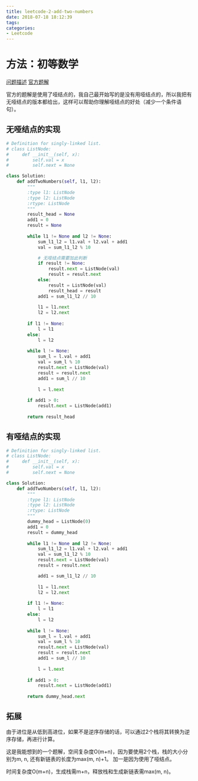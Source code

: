 ```yaml
---
title: leetcode-2-add-two-numbers
date: 2018-07-18 18:12:39
tags:
categories:
- Leetcode
---
```


# 方法：初等数学

[问题描述](https://leetcode-cn.com/problems/add-two-numbers/description/)
[官方题解](https://leetcode-cn.com/problems/add-two-numbers/solution/)

官方的题解是使用了哑结点的，我自己最开始写的是没有用哑结点的，所以我把有无哑结点的版本都给出，这样可以帮助你理解哑结点的好处（减少一个条件语句）。

## 无哑结点的实现

```python
# Definition for singly-linked list.
# class ListNode:
#     def __init__(self, x):
#         self.val = x
#         self.next = None

class Solution:
    def addTwoNumbers(self, l1, l2):
        """
        :type l1: ListNode
        :type l2: ListNode
        :rtype: ListNode
        """
        result_head = None
        add1 = 0
        result = None
        
        while l1 != None and l2 != None:
            sum_l1_l2 = l1.val + l2.val + add1
            val = sum_l1_l2 % 10

            # 无哑结点需要加此判断
            if result != None:
                result.next = ListNode(val)
                result = result.next
            else:
                result = ListNode(val)
                result_head = result
            add1 = sum_l1_l2 // 10
            
            l1 = l1.next
            l2 = l2.next
            
        if l1 != None:
            l = l1
        else:
            l = l2
        
        while l != None:
            sum_l = l.val + add1
            val = sum_l % 10
            result.next = ListNode(val)
            result = result.next
            add1 = sum_l // 10
            
            l = l.next
            
        if add1 > 0:
            result.next = ListNode(add1)
            
        return result_head
```

## 有哑结点的实现

```python
# Definition for singly-linked list.
# class ListNode:
#     def __init__(self, x):
#         self.val = x
#         self.next = None

class Solution:
    def addTwoNumbers(self, l1, l2):
        """
        :type l1: ListNode
        :type l2: ListNode
        :rtype: ListNode
        """
        dummy_head = ListNode(0)
        add1 = 0
        result = dummy_head
        
        while l1 != None and l2 != None:
            sum_l1_l2 = l1.val + l2.val + add1
            val = sum_l1_l2 % 10
            result.next = ListNode(val)
            result = result.next

            add1 = sum_l1_l2 // 10
            
            l1 = l1.next
            l2 = l2.next
            
        if l1 != None:
            l = l1
        else:
            l = l2
        
        while l != None:
            sum_l = l.val + add1
            val = sum_l % 10
            result.next = ListNode(val)
            result = result.next
            add1 = sum_l // 10
            
            l = l.next
            
        if add1 > 0:
            result.next = ListNode(add1)
            
        return dummy_head.next
```

## 拓展

由于进位是从低到高进位，如果不是逆序存储的话，可以通过2个栈将其转换为逆序存储，再进行计算。

这是我能想到的一个题解，空间复杂度O(m+n)，因为要使用2个栈，栈的大小分别为m, n, 还有新链表的长度为max(m, n)+1。
加一是因为使用了哑结点。

时间复杂度O(m+n)，生成栈需m+n，释放栈和生成新链表需max(m, n)。